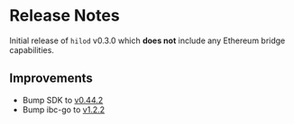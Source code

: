# Release Notes

Initial release of `hilod` v0.3.0 which **does not** include any Ethereum bridge
capabilities.

## Improvements

- Bump SDK to [v0.44.2](https://github.com/cosmos/cosmos-sdk/releases/tag/v0.44.2)
- Bump ibc-go to [v1.2.2](https://github.com/cosmos/ibc-go/releases/tag/v1.2.2)
